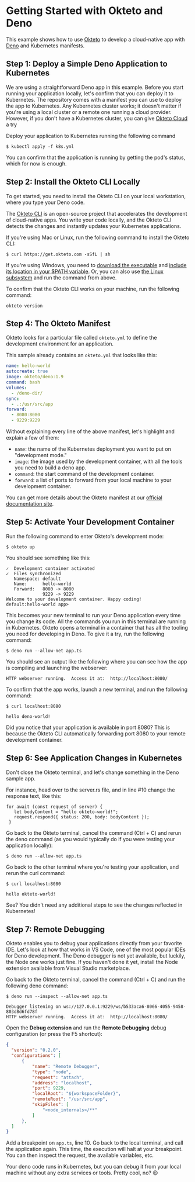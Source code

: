 # Getting Started with Okteto and Deno

This example shows how to use [Okteto](https://github.com/okteto/okteto) to develop a cloud-native app with [Deno](https://deno.land) and Kubernetes manifests.
 
## Step 1: Deploy a Simple Deno Application to Kubernetes

We are using a straightforward Deno app in this example. Before you start running your application locally, let's confirm that you can deploy it to Kubernetes. The repository comes with a manifest you can use to deploy the app to Kubernetes. Any Kubernetes cluster works; it doesn't matter if you're using a local cluster or a remote one running a cloud provider. However, if you don't have a Kubernetes cluster, you can give [Okteto Cloud](https://okteto.com/) a try

Deploy your application to Kubernetes running the following command

```console
$ kubectl apply -f k8s.yml
```

You can confirm that the application is running by getting the pod's status, which for now is enough.

## Step 2: Install the Okteto CLI Locally

To get started, you need to install the Okteto CLI on your local workstation, where you type your Deno code.

The [Okteto CLI](https://github.com/okteto/okteto) is an open-source project that accelerates the development of cloud-native apps. You write your code locally, and the  Okteto CLI detects the changes and instantly updates your Kubernetes applications.

If you're using Mac or Linux, run the following command to install the Okteto CLI:

```console
$ curl https://get.okteto.com -sSfL | sh
```

If you're using Windows, you need to [download the executable](https://downloads.okteto.com/cli/okteto.exe) and [include its location in your $PATH variable](https://www.architectryan.com/2018/03/17/add-to-the-path-on-windows-10/). Or, you can also use [the Linux subsystem](https://docs.microsoft.com/en-us/windows/wsl/install-win10) and run the command from above.

To confirm that the Okteto CLI works on your machine, run the following command:

```console
okteto version
```

## Step 4: The Okteto Manifest

Okteto looks for a particular file called `okteto.yml` to define the development environment for an application.

This sample already contains an `okteto.yml` that looks like this:
```yaml
name: hello-world
autocreate: true
image: okteto/deno:1.9
command: bash
volumes:
  - /deno-dir/
sync:
  - .:/usr/src/app
forward:
  - 8080:8080
  - 9229:9229
```

Without explaining every line of the above manifest, let's highlight and explain a few of them:

- `name`: the name of the Kubernetes deployment you want to put on "development mode."
- `image`: the image used by the development container, with all the tools you need to build a deno app.
- `command`: the start command of the development container.
- `forward`: a list of ports to forward from your local machine to your development container.

You can get more details about the Okteto manifest at our [official documentation site](https://okteto.com/docs/reference/manifest/index.html).

## Step 5: Activate Your Development Container

Run the following command to enter Okteto's development mode:

```console
$ okteto up
```

You should see something like this:

```
✓  Development container activated
✓  Files synchronized
   Namespace: default
   Name:      hello-world
   Forward:   8080 -> 8080
              9229 -> 9229
Welcome to your development container. Happy coding!
default:hello-world app>
```

This becomes your new terminal to run your Deno application every time you change its code. All the commands you run in this terminal are running in Kubernetes. Okteto opens a terminal in a container that has all the tooling you need for developing in Deno. To give it a try, run the following command:

```console
$ deno run --allow-net app.ts
```

You should see an output like the following where you can see how the app is compiling and launching the webserver:

```
HTTP webserver running.  Access it at:  http://localhost:8080/
```

To confirm that the app works, launch a new terminal, and run the following command:

```console
$ curl localhost:8080
```

```
hello deno-world!
```

Did you notice that your application is available in port 8080? This is because the Okteto CLI automatically forwarding port 8080 to your remote development container. 

## Step 6: See Application Changes in Kubernetes

Don't close the Okteto terminal, and let's change something in the Deno sample app.

For instance, head over to the server.rs file, and in line #10 change the response text, like this:

```deno
for await (const request of server) {
   let bodyContent = "hello okteto-world!";
   request.respond({ status: 200, body: bodyContent });
 }
```

Go back to the Okteto terminal, cancel the command (Ctrl + C) and rerun the deno command (as you would typically do if you were testing your application locally):

```console
$ deno run --allow-net app.ts
```

Go back to the other terminal where you're testing your application, and rerun the curl command:

```console
$ curl localhost:8080
```

```
hello okteto-world!
```

See? You didn't need any additional steps to see the changes reflected in Kubernetes!

## Step 7: Remote Debugging

Okteto enables you to debug your applications directly from your favorite IDE. Let's look at how that works in VS Code, one of the most popular IDEs for Deno development. The Deno debugger is not yet available, but luckily, the Node one works just fine. If you haven't done it yet, install the Node extension available from Visual Studio marketplace.

Go back to the Okteto terminal, cancel the command (Ctrl + C) and run the following deno command:

```console
$ deno run --inspect --allow-net app.ts
```

```
Debugger listening on ws://127.0.0.1:9229/ws/b533aca6-8066-4055-9458-803d8d6fd78f
HTTP webserver running.  Access it at:  http://localhost:8080/
```

Open the **Debug extension** and run the **Remote Debugging** debug configuration (or press the F5 shortcut):

```json
{
  "version": "0.2.0",
  "configurations": [
      {
          "name": "Remote Debugger",
          "type": "node",
          "request": "attach",
          "address": "localhost",
          "port": 9229,
          "localRoot": "${workspaceFolder}",
          "remoteRoot": "/usr/src/app",
          "skipFiles": [
              "<node_internals>/**"
          ]
      },
  ]
}
```

Add a breakpoint on `app.ts`, line 10. Go back to the local terminal, and call the application again. This time, the execution will halt at your breakpoint. You can then inspect the request, the available variables, etc.

Your deno code runs in Kubernetes, but you can debug it from your local machine without any extra services or tools. Pretty cool, no? 😉
